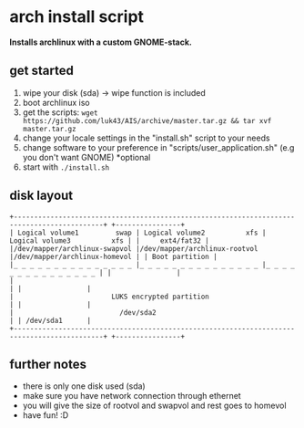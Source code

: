 # arch install script
**Installs archlinux with a custom GNOME-stack.**

## get started
1. wipe your disk (sda) -> wipe function is included
2. boot archlinux iso
3. get the scripts: ```wget https://github.com/luk43/AIS/archive/master.tar.gz && tar xvf master.tar.gz```
4. change your locale settings in the "install.sh" script to your needs
5. change software to your preference in "scripts/user_application.sh" (e.g you don't want GNOME) \*optional
6. start with ```./install.sh```

## disk layout
```
+--------------------------------------------------------------------------------------------+ +----------------+
| Logical volume1         swap | Logical volume2          xfs | Logical volume3          xfs | |     ext4/fat32 |
|/dev/mapper/archlinux-swapvol |/dev/mapper/archlinux-rootvol |/dev/mapper/archlinux-homevol | | Boot partition |
|_ _ _ _ _ _ _ _ _ _ _ _ _ _ _ |_ _ _ _ _ _ _ _ _ _ _ _ _ _ _ |_ _ _ _ _ _ _ _ _ _ _ _ _ _ _ | |                |
|                                                                                            | |                |
|                        LUKS encrypted partition                                            | |                |
|                          /dev/sda2                                                         | | /dev/sda1      |
+--------------------------------------------------------------------------------------------+ +----------------+
```

## further notes
* there is only one disk used (sda)
* make sure you have network connection through ethernet
* you will give the size of rootvol and swapvol and rest goes to homevol
* have fun! :D
